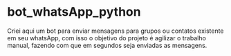 # bot_whatsApp_python
Criei aqui um bot para enviar mensagens para grupos ou contatos existente em seu whatsApp, com isso o objetivo do projeto é agilizar o trabalho manual, fazendo com que em segundos seja enviadas as mensagens.
